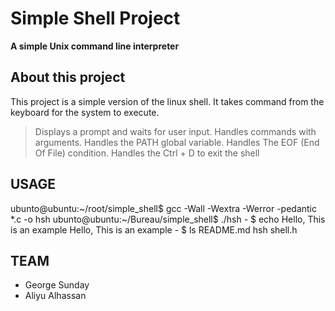 # Simple Shell Project

**A simple Unix command line interpreter**

## About this project
This project is a simple version of the linux shell. It takes command from the keyboard for the system to execute.

> Displays a prompt and waits for user input.
> Handles commands with arguments.
> Handles the PATH global variable.
> Handles The EOF (End Of File) condition.
> Handles the Ctrl + D to exit the shell

## USAGE
ubunto@ubuntu:~/root/simple_shell$ gcc -Wall -Wextra -Werror -pedantic *.c -o hsh
ubunto@ubuntu:~/Bureau/simple_shell$ ./hsh
	- $ echo Hello, This is an example
		Hello, This is an example
	- $ ls
		README.md  hsh shell.h

## TEAM
- George Sunday
- Aliyu Alhassan
